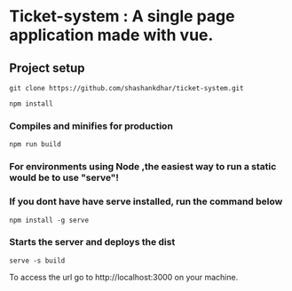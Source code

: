 # Ticket-system : A single page application made with vue.

## Project setup

```
git clone https://github.com/shashankdhar/ticket-system.git
```

```
npm install
```

### Compiles and minifies for production
```
npm run build
```

### For environments using Node ,the easiest way to run a static would be to use "serve"!

### If you dont have have serve installed, run the command below
```
npm install -g serve
```

### Starts the server and deploys the dist
```
serve -s build
```

To access the url go to http://localhost:3000 on your machine.
